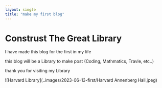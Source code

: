 ```yaml
---
layout: single
title: "make my first blog"
---
```


# Construst The Great Library
I have made this blog for the first in my life

this blog will be a Library to make post (Coding, Mathmatics, Travle, etc..)

thank you for visiting my Library

![Harvard Library](..images/2023-06-13-first/Harvard Annenberg Hall.jpeg)